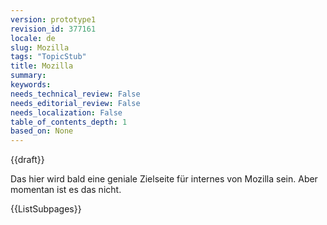 ```yaml
---
version: prototype1
revision_id: 377161
locale: de
slug: Mozilla
tags: "TopicStub"
title: Mozilla
summary: 
keywords: 
needs_technical_review: False
needs_editorial_review: False
needs_localization: False
table_of_contents_depth: 1
based_on: None
---
```

<div>
  {{draft}}</div>
<p>Das hier wird bald eine geniale Zielseite für internes von Mozilla sein. Aber momentan ist es das nicht.</p>
<div>
  {{ListSubpages}}</div>

